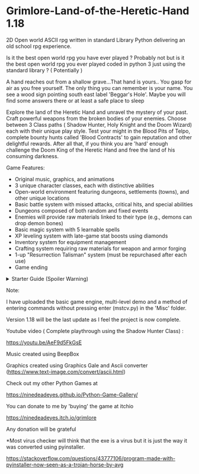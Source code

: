 # Grimlore-Land-of-the-Heretic-Hand 1.18
2D Open world ASCII rpg written in standard Library Python delivering an old school rpg experience. <br>

Is it the best open world rpg you have ever played ? Probably not but is it the best open world rpg you ever played coded in python 3 just using the standard library ? ( Potentially )  

A hand reaches out from a shallow grave...That hand is yours.. You gasp for air as you free yourself. The only thing you can remember is your name.
You see a wood sign pointing south east label 'Beggar's Hole'. Maybe you will find some answers there or at least a safe place to sleep <br>

Explore the land of the Heretic Hand and unravel the mystery of your past. Craft powerful weapons from the broken bodies of your enemies. Choose between 3 Class paths ( Shadow Hunter, Holy Knight and the Doom Wizard) each with their unique play style. Test your might in the Blood Pits of Telpo, complete bounty hunts called 'Blood Contracts' to gain reputation and other delightful rewards. After all that, if you think you are 'hard' enough challenge the Doom King of the Heretic Hand and free the land of his consuming darkness.

Game Features: <br>

* Original music, graphics, and animations <br>
* 3 unique character classes, each with distinctive abilities <br>
* Open-world environment featuring dungeons, settlements (towns), and other unique locations <br>
* Basic battle system with missed attacks, critical hits, and special abilities <br>
* Dungeons composed of both random and fixed events <br>
* Enemies will provide raw materials linked to their type (e.g., demons can drop demon bones) <br>
* Basic magic system with 5 learnable spells <br>
* XP leveling system with late-game stat boosts using diamonds <br>
* Inventory system for equipment management <br>
* Crafting system requiring raw materials for weapon and armor forging <br>
* 1-up "Resurrection Talisman" system (must be repurchased after each use) <br>
* Game ending <br>

<details>
  <summary> Starter Guide (Spoiler Warning)</summary>
* From the starting position, travel southeast to the first settlement (‘Beggar's Hole’).<br>
* At your first settlement, you can rest at the inn to regain HP and Mana.<br>
* Once you've saved enough gold, visit the temple to buy the item ‘Resurrection Talisman’.<br>
* Though optional, it is highly recommended to buy at least the two spells from this temple: Fire Bolt and Shadow Flee.<br>
* The first dungeon is northeast of ‘Beggar's Hole’, and it's called the Temple of Apshai.<br>
* You can grind this dungeon until you’ve saved enough gold and materials to purchase weapons and armour from the blacksmith in the settlement.<br>
* The enemies within each dungeon determine the materials you gain after defeating them, so you’ll need to grind specific dungeons for specific materials.<br>
* At every new settlement you discover, spend some coins at the inn to reveal tips and new locations.<br>
* After completing a ‘Blood Contract’, return to the inn where you received the quest to claim your reward.<br>
* Don’t forget to equip your new weapon or armour once you've purchased it.<br>
* When travelling on the over world map, if you press M and Enter you can change the music and N and Enter to stop the music. <br>
 
</details>



Note:

I have uploaded the basic game engine, multi-level demo and a method of entering commands without pressing enter (mstcv.py) in the 'Misc' folder.

Version 1.18 will be the last update as I feel the project is now complete.  

Youtube video ( Complete playthrough using the Shadow Hunter Class)  : 

https://youtu.be/AeF9d5FkGsE

Music created using BeepBox 

Graphics created using Graphics Gale and Ascii converter (https://www.text-image.com/convert/ascii.html) 

Check out my other Python Games at 

https://ninedeadeyes.github.io/Python-Game-Gallery/

You can donate to me by 'buying' the game at itchio 

https://ninedeadeyes.itch.io/grimlore

Any donation will be grateful 

*Most virus checker will think that the exe is a virus but it is just the way it was converted using pyinstaller.

https://stackoverflow.com/questions/43777106/program-made-with-pyinstaller-now-seen-as-a-trojan-horse-by-avg
